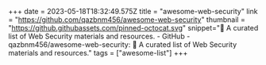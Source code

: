 +++
date = 2023-05-18T18:32:49.575Z
title = "awesome-web-security"
link = "https://github.com/qazbnm456/awesome-web-security"
thumbnail = "https://github.githubassets.com/pinned-octocat.svg"
snippet="🐶 A curated list of Web Security materials and resources. - GitHub - qazbnm456/awesome-web-security: 🐶 A curated list of Web Security materials and resources."
tags = ["awesome-list"]
+++
